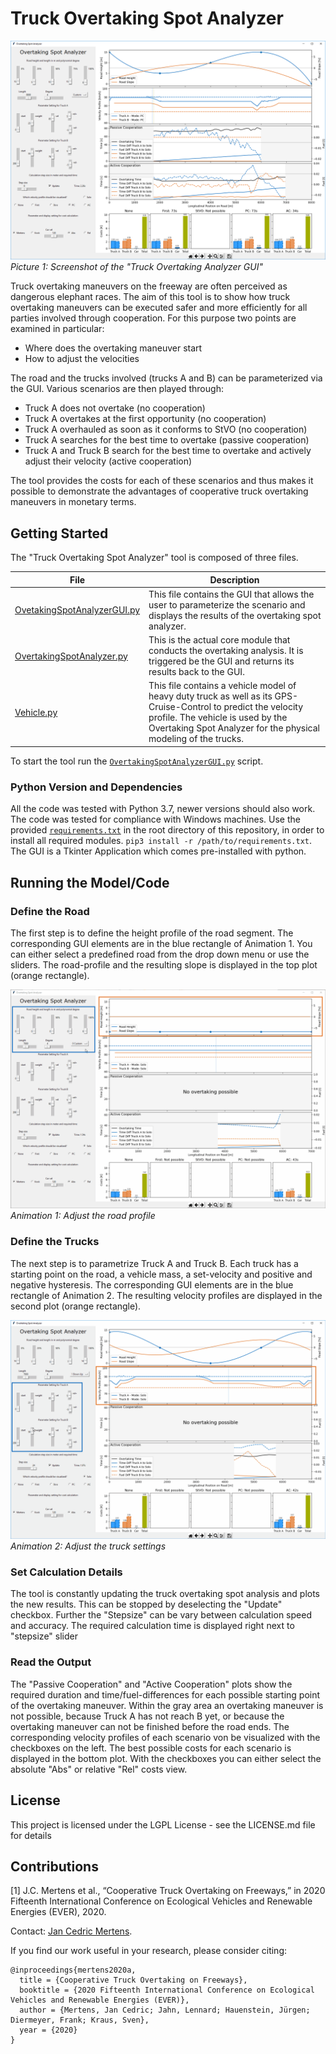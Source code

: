 # Truck Overtaking Spot Analyzer

![Screenshot Overview](docs/Overview.png)
_Picture 1: Screenshot of the "Truck Overtaking Analyzer GUI"_


Truck overtaking maneuvers on the freeway are often perceived as dangerous elephant races.
The aim of this tool is to show how truck overtaking maneuvers can be executed safer and more efficiently for all parties involved through cooperation.
For this purpose two points are examined in particular:
* Where does the overtaking maneuver start
* How to adjust the velocities

The road and the trucks involved (trucks A and B) can be parameterized via the GUI. Various scenarios are then played through:
* Truck A does not overtake (no cooperation)
* Truck A overtakes at the first opportunity (no cooperation)
* Truck A overhauled as soon as it conforms to StVO (no cooperation)
* Truck A searches for the best time to overtake (passive cooperation)
* Truck A and Truck B search for the best time to overtake and actively adjust their velocity (active cooperation)

The tool provides the costs for each of these scenarios and thus makes it possible to demonstrate the advantages of cooperative truck overtaking maneuvers in monetary terms.


## Getting Started
The "Truck Overtaking Spot Analyzer" tool is composed of three files.

| File | Description |
|----|----|
 [OvetakingSpotAnalyzerGUI.py](OvertakingSpotAnalyzerGUI.py) | This file contains the GUI that allows the user to parameterize the scenario and displays the results of the overtaking spot analyzer. 
 [OvertakingSpotAnalyzer.py](OvertakingSpotAnalyzer.py) | This is the actual core module that conducts the overtaking analysis. It is triggered be the GUI and returns its results back to the GUI. 
 [Vehicle.py](Vehicle.py) | This file contains a vehicle model of heavy duty truck as well as its GPS-Cruise-Control to predict the velocity profile. The vehicle is used by the Overtaking Spot Analyzer for the physical modeling of the trucks. 

To start the tool run the [`OvertakingSpotAnalyzerGUI.py`](OvertakingSpotAnalyzerGUI.py) script. 



### Python Version and Dependencies
All the code was tested with Python 3.7, newer versions should also work. The code was tested for compliance with Windows machines. Use the provided [`requirements.txt`](requirements.txt) in the root directory of this repository, in order to install all required modules.
`pip3 install -r /path/to/requirements.txt`. The GUI is a Tkinter Application which comes pre-installed with python. 


## Running the Model/Code
### Define the Road
The first step is to define the height profile of the road segment. 
The corresponding GUI elements are in the blue rectangle of Animation 1. 
You can either select a predefined road from the drop down menu or use the sliders. 
The road-profile and the resulting slope is displayed in the top plot (orange rectangle). 

 ![Select Road Profile](docs/select_roadprofile.gif)
_Animation 1: Adjust the road profile_

### Define the Trucks
The next step is to parametrize Truck A and Truck B. 
Each truck has a starting point on the road, a vehicle mass, a set-velocity and positive and negative hysteresis. 
The corresponding GUI elements are in the blue rectangle of Animation 2.
The resulting velocity profiles are displayed in the second plot (orange rectangle). 

 ![Select Trucks](docs/select_trucks.gif)
_Animation 2: Adjust the truck settings_

### Set Calculation Details
The tool is constantly updating the truck overtaking spot analysis and plots the new results. 
This can be stopped by deselecting the "Update" checkbox. 
Further the "Stepsize" can be vary between calculation speed and accuracy. 
The required calculation time is displayed right next to "stepsize" slider

### Read the Output
The "Passive Cooperation" and "Active Cooperation" plots show the required duration and time/fuel-differences for each possible starting point of the overtaking maneuver. 
Within the gray area an overtaking maneuver is not possible, because Truck A has not reach B yet, or because the overtaking maneuver can not be finished before the road ends. 
The corresponding velocity profiles of each scenario von be visualized with the checkboxes on the left. 
The best possible costs for each scenario is displayed in the bottom plot. With the checkboxes you can either select the absolute "Abs" or relative "Rel" costs view.  


## License
This project is licensed under the LGPL License - see the LICENSE.md file for details


## Contributions
[1] J.C. Mertens et al., “Cooperative Truck Overtaking on Freeways,”
in 2020 Fifteenth International Conference on Ecological Vehicles and Renewable Energies (EVER), 2020.

Contact: [Jan Cedric Mertens](mailto:mertens@ftm.mw.tum.de).

If you find our work useful in your research, please consider citing:
```
@inproceedings{mertens2020a,
  title = {Cooperative Truck Overtaking on Freeways},
  booktitle = {2020 Fifteenth International Conference on Ecological Vehicles and Renewable Energies (EVER)},
  author = {Mertens, Jan Cedric; Jahn, Lennard; Hauenstein, Jürgen; Diermeyer, Frank; Kraus, Sven},
  year = {2020}
}
```
